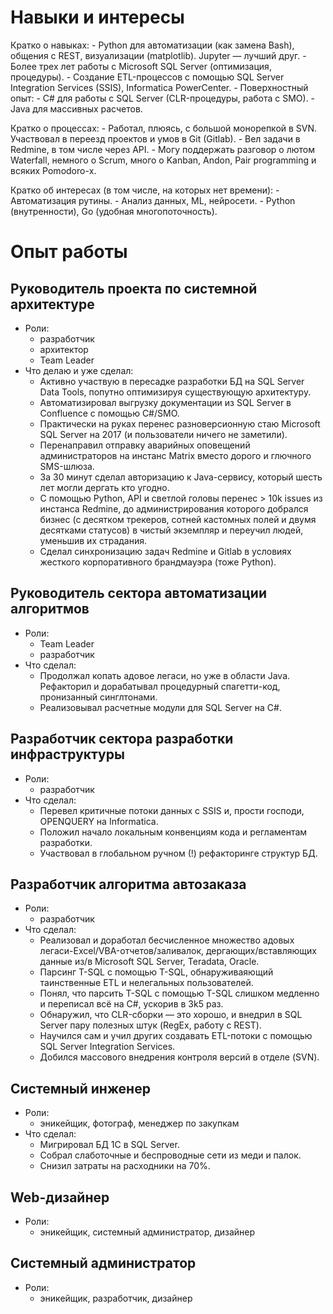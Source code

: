 # Навыки и интересы

Кратко о навыках:
	- Python для автоматизации (как замена Bash), общения с REST, визуализации (matplotlib). Jupyter — лучший друг.
	- Более трех лет работы с Microsoft SQL Server (оптимизация, процедуры).
	- Создание ETL-процессов с помощью SQL Server Integration Services (SSIS), Informatica 	PowerCenter.
	- Поверхностный опыт:
	    - С# для работы с SQL Server (CLR-процедуры, работа с SMO).
	    - Java для массивных расчетов.

Кратко о процессах:
	- Работал, плюясь, с большой монорепкой в SVN. Участвовал в переезд проектов и умов в Git (Gitlab).
	- Вел задачи в Redmine, в том числе через API.
	- Могу поддержать разговор о лютом Waterfall, немного о Scrum, много о Kanban, Andon, Pair programming и всяких Pomodoro-х.

Кратко об интересах (в том числе, на которых нет времени):
	- Автоматизация рутины.
	- Анализ данных, ML, нейросети.
	- Python (внутренности), Go (удобная многопоточность).


# Опыт работы

## Руководитель проекта по системной архитектуре

- Роли:
	- разработчик
	- архитектор
	- Team Leader
- Что делаю и уже сделал:
	- Активно участвую в пересадке разработки БД на SQL Server Data Tools, попутно оптимизируя существующую архитектуру.
	- Автоматизировал выгрузку документации из SQL Server в Confluence с помощью C#/SMO.
    - Практически на руках перенес разноверсионную стаю Microsoft SQL Server на 2017 (и пользователи ничего не заметили).
    - Перенаправил отправку аварийных оповещений администраторов на инстанс Matrix вместо дорого и глючного SMS-шлюза.
    - За 30 минут сделал авторизацию к Java-сервису, который шесть лет могли дергать кто угодно.
    - С помощью Python, API и светлой головы перенес > 10k issues из инстанса Redmine, до администрирования которого добрался бизнес (с десятком трекеров, сотней кастомных полей и двумя десятками статусов) в чистый экземпляр и переучил людей, уменьшив их страдания.
    - Сделал синхронизацию задач Redmine и Gitlab в условиях жесткого корпоративного брандмауэра (тоже Python).


## Руководитель сектора автоматизации алгоритмов

- Роли:
	- Team Leader
	- разработчик 
- Что сделал:
	- Продолжал копать адовое легаси, но уже в области Java. Рефакторил и дорабатывал процедурный спагетти-код, пронизанный синглтонами.
	- Реализовывал расчетные модули для SQL Server на C#.


## Разработчик сектора разработки инфраструктуры

- Роли:
	- разработчик
- Что сделал:
	- Перевел критичные потоки данных с SSIS и, прости господи, OPENQUERY на Informatica.
	- Положил начало локальным конвенциям кода и регламентам разработки.
	- Участвовал в глобальном ручном (!) рефакторинге структур БД.


## Разработчик алгоритма автозаказа

- Роли:
	- разработчик
- Что сделал:
	- Реализовал и доработал бесчисленное множество адовых легаси-Excel/VBA-отчетов/заливалок, дергающих/вставляющих данные из/в Microsoft SQL Server, Teradata, Oracle.
	- Парсинг T-SQL с помощью T-SQL, обнаруживаяющий таинственные ETL и нелегальных пользователей.
	- Понял, что парсить T-SQL с помощью T-SQL слишком медленно и переписал всё на C#, ускорив в 3k5 раз.
	- Обнаружил, что CLR-сборки — это хорошо, и внедрил в SQL Server пару полезных штук (RegEx, работу с REST).
	- Научился сам и учил других создавать ETL-потоки с помощью SQL Server Integration Services.
	- Добился массового внедрения контроля версий в отделе (SVN).


## Системный инженер

- Роли:
	- эникейщик, фотограф, менеджер по закупкам
- Что сделал:
	- Мигрировал БД 1С в SQL Server.
	- Собрал слаботочные и беспроводные сети из меди и палок.
	- Снизил затраты на расходники на 70%.


## Web-дизайнер

- Роли:
	- эникейщик, системный администратор, дизайнер


## Системный администратор

- Роли:
	- эникейщик, разработчик, дизайнер

